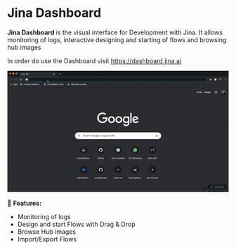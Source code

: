 # Jina Dashboard

**Jina Dashboard** is the visual interface for Development with Jina. It allows monitoring of logs, interactive designing and starting of flows and browsing hub images

In order do use the Dashboard visit https://dashboard.jina.ai


![flow demo](overview.gif)

🌟 **Features:**

- Monitoring of logs
- Design and start Flows with Drag & Drop
- Browse Hub images 
- Import/Export Flows
